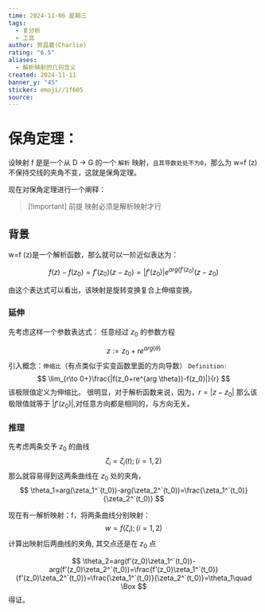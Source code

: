 ```yaml
---
time: 2024-11-06 星期三
tags:
  - 复分析
  - 工具
author: 贺昌嘉(Charlie)
rating: "6.5"
aliases:
  - 解析映射的几何含义
created: 2024-11-11
banner_y: "45"
sticker: emoji//1f605
source:
---
```

# 保角定理：
设映射 f 是是一个从 D $\to$ G 的一个 `解析` 映射，`且其导数处处不为0`，那么为 w=f (z)不保持交线的夹角不变，这就是保角定理。

现在对保角定理进行一个阐释：


> [!important] 前提
> 映射必须是解析映射才行

## 背景

w=f (z)是一个解析函数，那么就可以一阶近似表达为：

$$
f(z)-f(z_0)=f'(z_0)(z-z_0)=|f'(z_0)|e^{arg(f'(z_0)}(z-z_0)
$$

由这个表达式可以看出，该映射是旋转变换复合上伸缩变换。

### 延伸
先考虑这样一个参数表达式：
任意经过 $z_0$ 的参数方程


$$
z:=z_0+re^{arg (\theta)}
$$
引入概念：`伸缩比`（有点类似于实变函数里面的方向导数）
`Definition:`
$$
\lim_{r\to 0+}\frac{|f(z_0+re^{arg \theta})-f(z_0)|}{r}
$$
该极限值定义为伸缩比。
很明显，对于解析函数来说，因为，$r=|z-z_0|$
那么该极限值就等于 $|f'(z_0)|$,对任意方向都是相同的，与方向无关。

### 推理
先考虑两条交予 $z_0$ 的曲线
$$
\zeta_i=\zeta_i(t);(i={1,2})
$$
那么就容易得到这两条曲线在 $z_0$ 处的夹角，
$$
\theta_1=arg(\zeta_1^`(t_0))-arg(\zeta_2^`(t_0))=\frac{\zeta_1^`(t_0)}{\zeta_2^`(t_0)}
$$

现在有一解析映射：f，将两条曲线分别映射：
$$
w=f(\zeta_i);(i={1,2})
$$
计算出映射后两曲线的夹角, 其交点还是在 $z_0$ 点

$$
\theta_2=arg(f'(z_0)\zeta_1^`(t_0))-arg(f'(z_0)\zeta_2^`(t_0))=\frac{f'(z_0)\zeta_1^`(t_0)}{f'(z_0)\zeta_2^`(t_0)}=\frac{\zeta_1^`(t_0)}{\zeta_2^`(t_0)}=\theta_1\quad \Box
$$
得证。


